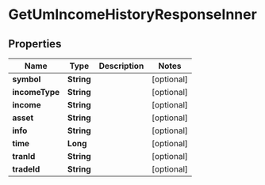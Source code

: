 

# GetUmIncomeHistoryResponseInner


## Properties

| Name | Type | Description | Notes |
|------------ | ------------- | ------------- | -------------|
|**symbol** | **String** |  |  [optional] |
|**incomeType** | **String** |  |  [optional] |
|**income** | **String** |  |  [optional] |
|**asset** | **String** |  |  [optional] |
|**info** | **String** |  |  [optional] |
|**time** | **Long** |  |  [optional] |
|**tranId** | **String** |  |  [optional] |
|**tradeId** | **String** |  |  [optional] |



